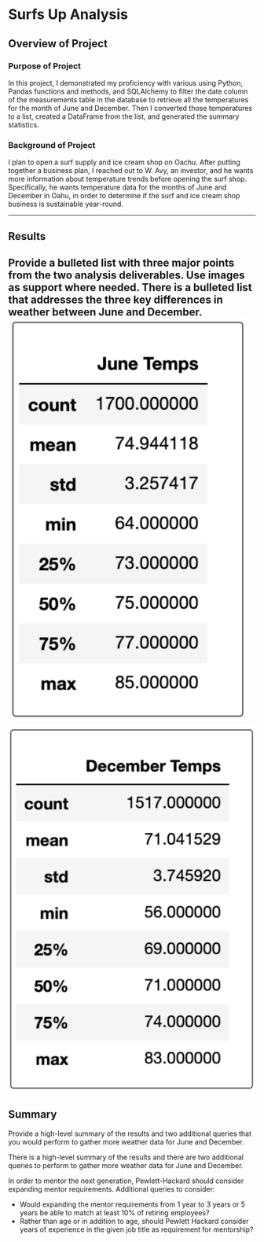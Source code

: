 # Surfs Up Analysis
## Overview of Project
### Purpose of Project
In this project, I demonstrated my proficiency with various using Python, Pandas functions and methods, and SQLAlchemy to filter the date column of the measurements table in the database to retrieve all the temperatures for the month of June and December. Then I converted those temperatures to a list, created a DataFrame from the list, and generated the summary statistics. 
### Background of Project
I plan to open a surf supply and ice cream shop on Oachu. After putting together a business plan, I reached out to W. Avy, an investor, and he wants more information about temperature trends before opening the surf shop. Specifically, he wants temperature data for the months of June and December in Oahu, in order to determine if the surf and ice cream shop business is sustainable year-round.

---
## Results
Provide a bulleted list with three major points from the two analysis deliverables. Use images as support where needed.
There is a bulleted list that addresses the three key differences in weather between June and December.
![june](june.png) ![dec](dec.png)
---
## Summary 
Provide a high-level summary of the results and two additional queries that you would perform to gather more weather data for June and December.

There is a high-level summary of the results and there are two additional queries to perform to gather more weather data for June and December. 

In order to mentor the next generation, Pewlett-Hackard should consider expanding mentor requirements. Additional queries to consider:
* Would expanding the mentor requirements from 1 year to 3 years or 5 years be able to match at least 10% of retiring employees? 
* Rather than age or in addition to age, should Pewlett Hackard consider years of experience in the given job title as requirement for mentorship? 






